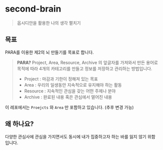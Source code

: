 # second-brain
> 옵시디안을 활용한 나의 생각 펼치기

## 목표
PARA를 이용한 제2의 뇌 만들기를 목표로 합니다.

> **PARA?**
> Project, Area, Resource, Archive 의 앞글자를 가져와서 만든 용어로 목적에 따라 4개의 카테고리를 만들고 정보를 저장하고 관리하는 방법입니다.
> - Project : 마감과 기한이 정해져 있는 목표
> - Area : 우리의 일생동안 지속적으로 유지해야 하는 활동
> - Resource : 지속적인 관심을 갖는 어떤 주제나 분야
> - Archive : 완료된 내용 혹은 관심에서 멀어진 내용

이 레포에서는 `Proejcts` 와 `Area` 만 포함하고 있습니다. (추후 변경 가능)

## 왜 하나요?
다양한 관심사에 관심을 가지면서도 동시에 내가 집중하고자 하는 바를 잃지 않기 위함입니다.